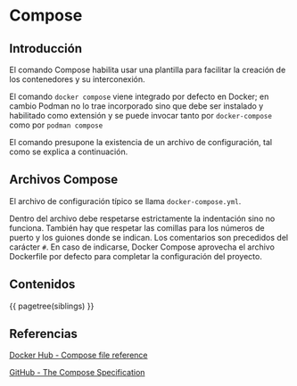 

# Compose

## Introducción

El comando Compose habilita usar una plantilla para facilitar  la creación de los contenedores y su interconexión. 

El comando `docker compose` viene integrado por defecto en Docker;
en cambio Podman no lo trae incorporado sino que debe ser instalado y habilitado como extensión 
y se puede invocar tanto por `docker-compose` como por `podman compose` 

El comando presupone la existencia de un archivo de configuración, 
tal como se explica a continuación.

## Archivos Compose

El archivo de configuración típico se llama `docker-compose.yml`.  

Dentro del archivo debe respetarse estrictamente la indentación sino no funciona.
También hay que respetar las comillas para los números de puerto y los guiones donde se indican. 
Los comentarios son precedidos del carácter `#`.
En caso de indicarse,
Docker Compose aprovecha el archivo Dockerfile por defecto para completar la configuración del proyecto.




## Contenidos



{{ pagetree(siblings) }}









## Referencias

[Docker Hub - Compose file reference](https://docs.docker.com/reference/compose-file/)



[GitHub - The Compose Specification](https://github.com/compose-spec/compose-spec/blob/main/spec.md#long-syntax-1)